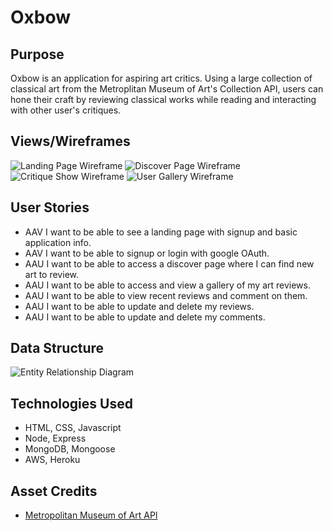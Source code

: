# Oxbow

## Purpose

Oxbow is an application for aspiring art critics. Using a large collection of classical art from the Metroplitan Museum of Art's Collection API, users can hone their craft by reviewing classical works while reading and interacting with other user's critiques.

## Views/Wireframes

![Landing Page Wireframe](https://i.imgur.com/tyURba7.png)
![Discover Page Wireframe](https://i.imgur.com/OHw3da7.png)
![Critique Show Wireframe](https://i.imgur.com/W7j37Rz.png)
![User Gallery Wireframe](https://i.imgur.com/y5Aynz6.png)

## User Stories

- AAV I want to be able to see a landing page with signup and basic application info.
- AAV I want to be able to signup or login with google OAuth.
- AAU I want to be able to access a discover page where I can find new art to review.
- AAU I want to be able to access and view a gallery of my art reviews.
- AAU I want to be able to view recent reviews and comment on them.
- AAU I want to be able to update and delete my reviews.
- AAU I want to be able to update and delete my comments.

## Data Structure

![Entity Relationship Diagram](https://i.imgur.com/dHMNikd.png)

## Technologies Used

- HTML, CSS, Javascript
- Node, Express
- MongoDB, Mongoose
- AWS, Heroku

## Asset Credits

- [Metropolitan Museum of Art API](https://metmuseum.github.io/)
